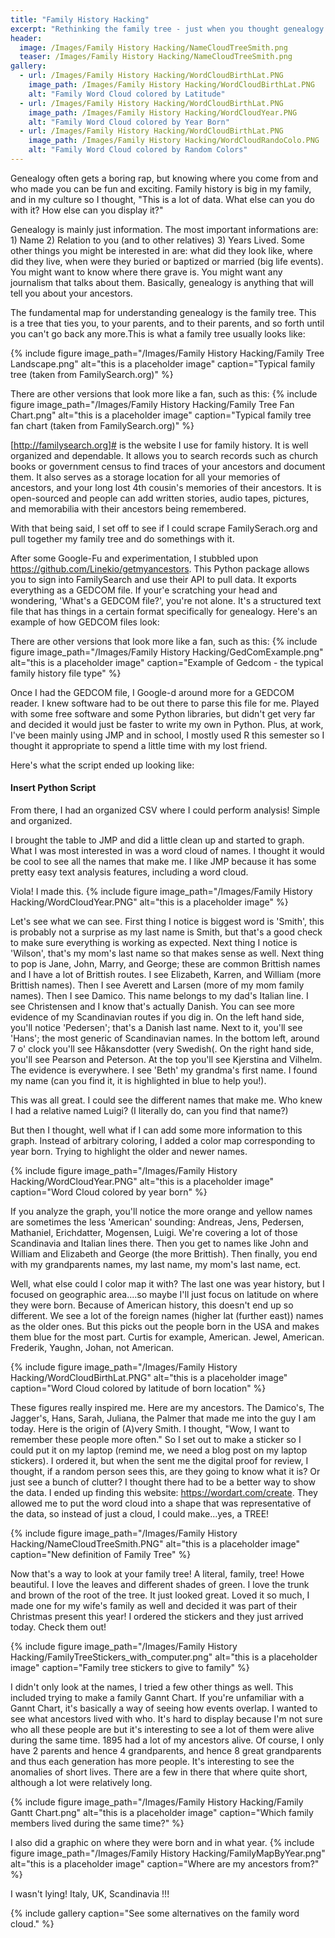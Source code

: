 ```yaml
---
title: "Family History Hacking"
excerpt: "Rethinking the family tree - just when you thought genealogy couldn't get more exciting."
header:
  image: /Images/Family History Hacking/NameCloudTreeSmith.png
  teaser: /Images/Family History Hacking/NameCloudTreeSmith.png
gallery:
  - url: /Images/Family History Hacking/WordCloudBirthLat.PNG
    image_path: /Images/Family History Hacking/WordCloudBirthLat.PNG
    alt: "Family Word Cloud colored by Latitude"
  - url: /Images/Family History Hacking/WordCloudBirthLat.PNG
    image_path: /Images/Family History Hacking/WordCloudYear.PNG
    alt: "Family Word Cloud colored by Year Born"
  - url: /Images/Family History Hacking/WordCloudBirthLat.PNG
    image_path: /Images/Family History Hacking/WordCloudRandoColo.PNG
    alt: "Family Word Cloud colored by Random Colors"
---
```


Genealogy often gets a boring rap, but knowing where you come from and who made you can be fun and exciting. Family history is big in my family, and in my culture so I thought, "This is a lot of data. What else can you do with it? How else can you display it?"

Genealogy is mainly just information. The most important informations are: 1) Name 2) Relation to you (and to other relatives) 3) Years Lived. Some other things you might be interested in are: what did they look like, where did they live, when were they buried or baptized or married (big life events). You might want to know where there grave is. You might want any journalism that talks about them. Basically, genealogy is anything that will tell you about your ancestors.

The fundamental map for understanding genealogy is the family tree. This is a tree that ties you, to your parents, and to their parents, and so forth until you can't go back any more.This is what a family tree usually looks like:

{% include figure image_path="/Images/Family History Hacking/Family Tree Landscape.png" alt="this is a placeholder image" caption="Typical family tree (taken from FamilySearch.org)" %}

There are other versions that look more like a fan, such as this:
{% include figure image_path="/Images/Family History Hacking/Family Tree Fan Chart.png" alt="this is a placeholder image" caption="Typical family tree fan chart (taken from FamilySearch.org)" %}


[http://familysearch.org]# is the website I use for family history. It is well organized and dependable. It allows you to search records such as church books or government census to find traces of your ancestors and document them. It also serves as a storage location for all your memories of ancestors, and your long lost 4th cousin's memories of their ancestors. It is open-sourced and people can add written stories, audio tapes, pictures, and memorabilia with their ancestors being remembered.

With that being said, I set off to see if I could scrape FamilySerach.org and pull together my family tree and do somethings with it.

After some Google-Fu and experimentation, I stubbled upon https://github.com/Linekio/getmyancestors. This Python package allows you to sign into FamilySearch and use their API to pull data. It exports everything as a GEDCOM file. If your'e scratching your head and wondering, 'What's a GEDCOM file?', you're not alone. It's a structured text file that has things in a certain format specifically for genealogy. Here's an example of how GEDCOM files look:

There are other versions that look more like a fan, such as this:
{% include figure image_path="/Images/Family History Hacking/GedComExample.png" alt="this is a placeholder image" caption="Example of Gedcom - the typical family history file type" %}

Once I had the GEDCOM file, I Google-d around more for a GEDCOM reader. I knew software had to be out there to parse this file for me. Played with some free software and some Python libraries, but didn't get very far and decided it would just be faster to write my own in Python. Plus, at work, I've been mainly using JMP and in school, I mostly used R this semester so I thought it appropriate to spend a little time with my lost friend.

Here's what the script ended up looking like:

#### Insert Python Script


From there, I had an organized CSV where I could perform analysis! Simple and organized.

I brought the table to JMP and did a little clean up and started to graph. What I was most interested in was a word cloud of names. I thought it would be cool to see all the names that make me. I like JMP because it has some pretty easy text analysis features, including a word cloud.

Viola! I made this.
{% include figure image_path="/Images/Family History Hacking/WordCloudYear.PNG" alt="this is a placeholder image"  %}

Let's see what we can see. First thing I notice is biggest word is 'Smith', this is probably not a surprise as my last name is Smith, but that's a good check to make sure everything is working as expected. Next thing I notice is 'Wilson', that's my mom's last name so that makes sense as well. Next thing to pop is Jane, John, Marry, and George; these are common Brittish names and I have a lot of Brittish routes. I see Elizabeth, Karren, and William (more Brittish names). Then I see Averett and Larsen (more of my mom family names). Then I see Damico. This name belongs to my dad's Italian line. I see Christensen and I know that's actually Danish. You can see more evidence of my Scandinavian routes if you dig in. On the left hand side, you'll notice 'Pedersen'; that's a Danish last name. Next to it, you'll see 'Hans'; the most generic of Scandinavian names. In the bottom left, around 7 o' clock you'll see Håkansdotter (very Swedish(. On the right hand side, you'll see Pearson and Peterson. At the top you'll see Kjerstina and Vilhelm. The evidence is everywhere. I see 'Beth' my grandma's first name. I found my name (can you find it, it is highlighted in blue to help you!).

This was all great. I could see the different names that make me. Who knew I had a relative named Luigi? (I literally do, can you find that name?)

But then I thought, well what if I can add some more information to this graph. Instead of arbitrary coloring, I added a color map corresponding to year born. Trying to highlight the older and newer names.

{% include figure image_path="/Images/Family History Hacking/WordCloudYear.PNG" alt="this is a placeholder image" caption="Word Cloud colored by year born" %}


If you analyze the graph, you'll notice the more orange and yellow names are sometimes the less 'American' sounding: Andreas, Jens, Pedersen, Mathaniel, Erichdatter, Mogensen, Luigi. We're covering a lot of those Scandinavia and Italian lines there. Then you get to names like John and William and Elizabeth and George (the more Brittish). Then finally, you end with my grandparents names, my last name, my mom's last name, ect.

Well, what else could I color map it with? The last one was year history, but I focused on geographic area....so maybe I'll just focus on latitude on where they were born. Because of American history, this doesn't end up so different. We see a lot of the foreign names (higher lat (further east)) names as the older ones. But this picks out the people born in the USA and makes them blue for the most part. Curtis for example, American. Jewel, American. Frederik, Yaughn, Johan, not American.

{% include figure image_path="/Images/Family History Hacking/WordCloudBirthLat.PNG" alt="this is a placeholder image" caption="Word Cloud colored by latitude of born location" %}


These figures really inspired me. Here are my ancestors. The Damico's, The Jagger's, Hans, Sarah, Juliana, the Palmer that made me into the guy I am today. Here is the origin of (A)very Smith. I thought, "Wow, I want to remember these people more often." So I set out to make a sticker so I could put it on my laptop (remind me, we need a blog post on my laptop stickers). I ordered it, but when the sent me the digital proof for review, I thought, if a random person sees this, are they going to know what it is? Or just see a bunch of clutter? I thought there had to be a better way to show the data. I ended up finding this website: https://wordart.com/create. They allowed me to put the word cloud into a shape that was representative of the data, so instead of just a cloud, I could make...yes, a TREE!


{% include figure image_path="/Images/Family History Hacking/NameCloudTreeSmith.PNG" alt="this is a placeholder image" caption="New definition of Family Tree" %}

Now that's a way to look at your family tree! A literal, family, tree! Howe beautiful. I love the leaves and different shades of green. I love the trunk and brown of the root of the tree. It just looked great. Loved it so much, I made one for my wife's family as well and decided it was part of their Christmas present this year! I ordered the stickers and they just arrived today. Check them out!

{% include figure image_path="/Images/Family History Hacking/FamilyTreeStickers_with_computer.png" alt="this is a placeholder image" caption="Family tree stickers to give to family" %}


I didn't only look at the names, I tried a few other things as well. This included trying to make a family Gannt Chart. If you're unfamiliar with a Gannt Chart, it's basically a way of seeing how events overlap. I wanted to see what ancestors lived with who. It's hard to display because I'm not sure who all these people are but it's interesting to see a lot of them were alive during the same time. 1895 had a lot of my ancestors alive. Of course, I only have 2 parents and hence 4 grandparents, and hence 8 great grandparents and thus each generation has more people. It's interesting to see the anomalies of short lives. There are a few in there that where quite short, although a lot were relatively long.

{% include figure image_path="/Images/Family History Hacking/Family Gantt Chart.png" alt="this is a placeholder image" caption="Which family members lived during the same time?" %}


I also did a graphic on where they were born and in what year.
{% include figure image_path="/Images/Family History Hacking/FamilyMapByYear.png" alt="this is a placeholder image" caption="Where are my ancestors from?" %}

I wasn't lying! Italy, UK, Scandinavia !!!

{% include gallery caption="See some alternatives on the family word cloud." %}
